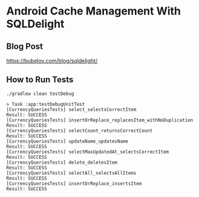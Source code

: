 # Android Cache Management With SQLDelight

## Blog Post

https://bubelov.com/blog/sqldelight/

## How to Run Tests

```text
./gradlew clean testDebug
```

```text
> Task :app:testDebugUnitTest
[CurrencyQueriesTests] select_selectsCorrectItem
Result: SUCCESS
[CurrencyQueriesTests] insertOrReplace_replacesItem_withNoDuplication
Result: SUCCESS
[CurrencyQueriesTests] selectCount_returnsCorrectCount
Result: SUCCESS
[CurrencyQueriesTests] updateName_updatesName
Result: SUCCESS
[CurrencyQueriesTests] selectMaxUpdatedAt_selectsCorrectItem
Result: SUCCESS
[CurrencyQueriesTests] delete_deletesItem
Result: SUCCESS
[CurrencyQueriesTests] selectAll_selectsAllItems
Result: SUCCESS
[CurrencyQueriesTests] insertOrReplace_insertsItem
Result: SUCCESS
```
